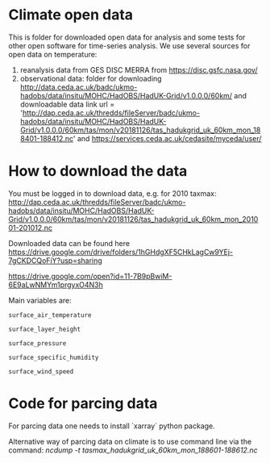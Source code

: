 # Climate open data
This is folder for downloaded open data for analysis and some tests for other open software for time-series analysis.
We use several sources for open data on temperature:
1. reanalysis data from GES DISC MERRA from https://disc.gsfc.nasa.gov/
2. observational data: folder for downloading http://data.ceda.ac.uk/badc/ukmo-hadobs/data/insitu/MOHC/HadOBS/HadUK-Grid/v1.0.0.0/60km/  and downloadable data link url = 'http://dap.ceda.ac.uk/thredds/fileServer/badc/ukmo-hadobs/data/insitu/MOHC/HadOBS/HadUK-Grid/v1.0.0.0/60km/tas/mon/v20181126/tas_hadukgrid_uk_60km_mon_188401-188412.nc' and https://services.ceda.ac.uk/cedasite/myceda/user/ 

# How to download the data 
You must be logged in to download data, e.g. for 2010 taxmax: http://dap.ceda.ac.uk/thredds/fileServer/badc/ukmo-hadobs/data/insitu/MOHC/HadOBS/HadUK-Grid/v1.0.0.0/60km/tas/mon/v20181126/tas_hadukgrid_uk_60km_mon_201001-201012.nc



Downloaded data can be found here 
https://drive.google.com/drive/folders/1hGHdgXF5CHkLagCw9YEj-7gCKDCQoFiY?usp=sharing

https://drive.google.com/open?id=11-7B9pBwiM-6E9aLwNMYm1prgyxO4N3h

Main variables are: 

    surface_air_temperature 

    surface_layer_height 

    surface_pressure 

    surface_specific_humidity 

    surface_wind_speed

# Code for parcing data 

For parcing data one needs to install ´xarray´ python package.

Alternative way of parcing data on climate is to use command line via the command:
*ncdump -t tasmax_hadukgrid_uk_60km_mon_188601-188612.nc*


